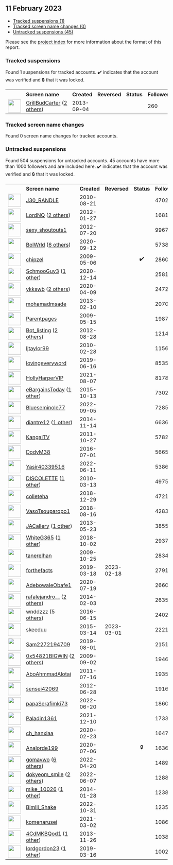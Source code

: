## 11 February 2023

* [Tracked suspensions (1)](#tracked-suspensions)
* [Tracked screen name changes (0)](#tracked-screen-name-changes)
* [Untracked suspensions (45)](#untracked-suspensions)

Please see the [project index](https://github.com/travisbrown/twitter-watch) for more information about the format of this report.

### Tracked suspensions

Found 1 suspensions for tracked accounts.
  ✔️ indicates that the account was verified and 🔒 that it was locked.

<table>
    <tr>
        <th></th>
        <th align="left">Screen name</th>
        <th align="left">Created</th>
        <th align="left">Reversed</th>
        <th align="left">Status</th>
        <th align="left">Followers</th>
        <th align="left">Ranking</th></tr>
    </tr>
        <tr>
            <td><a href="https://twitter.com/intent/user?user_id=1730071753">
                <img src="https://pbs.twimg.com/profile_images/1499497366143094795/G06wgDlU_normal.jpg" width="40px" height="40px" align="center"/></a>
            </td>
            <td>
                <a href="https://twitter.com/GrillBudCarter">GrillBudCarter</a>&nbsp;(<a href="https://api.memory.lol/v1/tw/id/1730071753">2 others</a>)&nbsp;</td>
            <td>2013-09-04</td>
            <td></td>
            <td align="center"></td>
            <td>260</td>
            <td>65047</td>
        </tr></table>

### Tracked screen name changes

Found 0 screen name changes for tracked accounts.

### Untracked suspensions

Found 504 suspensions for untracked accounts.
45 accounts have more than 1000 followers and are included here.
  ✔️ indicates that the account was verified and 🔒 that it was locked.

<table>
    <tr>
        <th></th>
        <th align="left">Screen name</th>
        <th align="left">Created</th>
        <th align="left">Reversed</th>
        <th align="left">Status</th>
        <th align="left">Followers</th>
    </tr>
        <tr>
            <td><a href="https://twitter.com/intent/user?user_id=180990505">
                <img src="https://pbs.twimg.com/profile_images/1026427932192006145/ad561oLZ_normal.jpg" width="40px" height="40px" align="center"/></a>
            </td>
            <td>
                <a href="https://twitter.com/J30_RANDLE">J30_RANDLE</a></td>
            <td>2010-08-21</td>
            <td></td>
            <td align="center"></td>
            <td>470279</td>
        </tr>
        <tr>
            <td><a href="https://twitter.com/intent/user?user_id=475776056">
                <img src="https://pbs.twimg.com/profile_images/960961782134210562/p4PpFrTP_normal.jpg" width="40px" height="40px" align="center"/></a>
            </td>
            <td>
                <a href="https://twitter.com/LordNQ">LordNQ</a>&nbsp;(<a href="https://api.memory.lol/v1/tw/id/475776056">2 others</a>)&nbsp;</td>
            <td>2012-01-27</td>
            <td></td>
            <td align="center"></td>
            <td>168101</td>
        </tr>
        <tr>
            <td><a href="https://twitter.com/intent/user?user_id=707082926">
                <img src="https://abs.twimg.com/sticky/default_profile_images/default_profile_normal.png" width="40px" height="40px" align="center"/></a>
            </td>
            <td>
                <a href="https://twitter.com/sexy_shoutouts1">sexy_shoutouts1</a></td>
            <td>2012-07-20</td>
            <td></td>
            <td align="center"></td>
            <td>99676</td>
        </tr>
        <tr>
            <td><a href="https://twitter.com/intent/user?user_id=1304871065487921152">
                <img src="https://pbs.twimg.com/profile_images/1598478764119400454/n9zMHNhw_normal.jpg" width="40px" height="40px" align="center"/></a>
            </td>
            <td>
                <a href="https://twitter.com/BolWrld">BolWrld</a>&nbsp;(<a href="https://api.memory.lol/v1/tw/id/1304871065487921152">6 others</a>)&nbsp;</td>
            <td>2020-09-12</td>
            <td></td>
            <td align="center"></td>
            <td>57382</td>
        </tr>
        <tr>
            <td><a href="https://twitter.com/intent/user?user_id=38251403">
                <img src="https://pbs.twimg.com/profile_images/1590687480382164998/Aj4WmGf8_normal.jpg" width="40px" height="40px" align="center"/></a>
            </td>
            <td>
                <a href="https://twitter.com/chipzel">chipzel</a></td>
            <td>2009-05-06</td>
            <td></td>
            <td align="center">✔️</td>
            <td>28609</td>
        </tr>
        <tr>
            <td><a href="https://twitter.com/intent/user?user_id=1338357109990195200">
                <img src="https://pbs.twimg.com/profile_images/1540945760300040192/3DI3GBnQ_normal.jpg" width="40px" height="40px" align="center"/></a>
            </td>
            <td>
                <a href="https://twitter.com/SchmooGuy3">SchmooGuy3</a>&nbsp;(<a href="https://api.memory.lol/v1/tw/id/1338357109990195200">1 other</a>)&nbsp;</td>
            <td>2020-12-14</td>
            <td></td>
            <td align="center"></td>
            <td>25815</td>
        </tr>
        <tr>
            <td><a href="https://twitter.com/intent/user?user_id=1248247362167943168">
                <img src="https://pbs.twimg.com/profile_images/1569378953932034048/_06me2Yr_normal.jpg" width="40px" height="40px" align="center"/></a>
            </td>
            <td>
                <a href="https://twitter.com/ykkswb">ykkswb</a>&nbsp;(<a href="https://api.memory.lol/v1/tw/id/1248247362167943168">2 others</a>)&nbsp;</td>
            <td>2020-04-09</td>
            <td></td>
            <td align="center"></td>
            <td>24728</td>
        </tr>
        <tr>
            <td><a href="https://twitter.com/intent/user?user_id=1166227532">
                <img src="https://pbs.twimg.com/profile_images/1554557203973038081/5xZnpucy_normal.jpg" width="40px" height="40px" align="center"/></a>
            </td>
            <td>
                <a href="https://twitter.com/mohamadmsade">mohamadmsade</a></td>
            <td>2013-02-10</td>
            <td></td>
            <td align="center"></td>
            <td>20701</td>
        </tr>
        <tr>
            <td><a href="https://twitter.com/intent/user?user_id=40278974">
                <img src="https://pbs.twimg.com/profile_images/694146574520287233/dnLeJtsp_normal.jpg" width="40px" height="40px" align="center"/></a>
            </td>
            <td>
                <a href="https://twitter.com/Parentpages">Parentpages</a></td>
            <td>2009-05-15</td>
            <td></td>
            <td align="center"></td>
            <td>19877</td>
        </tr>
        <tr>
            <td><a href="https://twitter.com/intent/user?user_id=786092593">
                <img src="https://pbs.twimg.com/profile_images/1595249993065312256/jHg2egzQ_normal.jpg" width="40px" height="40px" align="center"/></a>
            </td>
            <td>
                <a href="https://twitter.com/Bot_listing">Bot_listing</a>&nbsp;(<a href="https://api.memory.lol/v1/tw/id/786092593">2 others</a>)&nbsp;</td>
            <td>2012-08-28</td>
            <td></td>
            <td align="center"></td>
            <td>12149</td>
        </tr>
        <tr>
            <td><a href="https://twitter.com/intent/user?user_id=118301517">
                <img src="https://pbs.twimg.com/profile_images/1837354729/264231_101328263236245_100000772163934_38782_1321577_a_normal.jpg" width="40px" height="40px" align="center"/></a>
            </td>
            <td>
                <a href="https://twitter.com/ljtaylor99">ljtaylor99</a></td>
            <td>2010-02-28</td>
            <td></td>
            <td align="center"></td>
            <td>11566</td>
        </tr>
        <tr>
            <td><a href="https://twitter.com/intent/user?user_id=1140095101374533632">
                <img src="https://pbs.twimg.com/profile_images/1547304532761350146/jgTPr9sy_normal.jpg" width="40px" height="40px" align="center"/></a>
            </td>
            <td>
                <a href="https://twitter.com/lovingeveryword">lovingeveryword</a></td>
            <td>2019-06-16</td>
            <td></td>
            <td align="center"></td>
            <td>8535</td>
        </tr>
        <tr>
            <td><a href="https://twitter.com/intent/user?user_id=1423994773417775108">
                <img src="https://pbs.twimg.com/profile_images/1594813090834833408/wEmDDgCu_normal.jpg" width="40px" height="40px" align="center"/></a>
            </td>
            <td>
                <a href="https://twitter.com/HollyHarperVIP">HollyHarperVIP</a></td>
            <td>2021-08-07</td>
            <td></td>
            <td align="center"></td>
            <td>8178</td>
        </tr>
        <tr>
            <td><a href="https://twitter.com/intent/user?user_id=3875594838">
                <img src="https://pbs.twimg.com/profile_images/1335924054184714243/AdIc0zeH_normal.jpg" width="40px" height="40px" align="center"/></a>
            </td>
            <td>
                <a href="https://twitter.com/eBargainsToday">eBargainsToday</a>&nbsp;(<a href="https://api.memory.lol/v1/tw/id/3875594838">1 other</a>)&nbsp;</td>
            <td>2015-10-13</td>
            <td></td>
            <td align="center"></td>
            <td>7302</td>
        </tr>
        <tr>
            <td><a href="https://twitter.com/intent/user?user_id=1566598639597735936">
                <img src="https://pbs.twimg.com/profile_images/1566599185138270208/294iHeZ2_normal.jpg" width="40px" height="40px" align="center"/></a>
            </td>
            <td>
                <a href="https://twitter.com/Blueseminole77">Blueseminole77</a></td>
            <td>2022-09-05</td>
            <td></td>
            <td align="center"></td>
            <td>7285</td>
        </tr>
        <tr>
            <td><a href="https://twitter.com/intent/user?user_id=2876441230">
                <img src="https://pbs.twimg.com/profile_images/1261680941287825408/xOycFzKk_normal.jpg" width="40px" height="40px" align="center"/></a>
            </td>
            <td>
                <a href="https://twitter.com/diantre12">diantre12</a>&nbsp;(<a href="https://api.memory.lol/v1/tw/id/2876441230">1 other</a>)&nbsp;</td>
            <td>2014-11-14</td>
            <td></td>
            <td align="center"></td>
            <td>6636</td>
        </tr>
        <tr>
            <td><a href="https://twitter.com/intent/user?user_id=399370841">
                <img src="https://pbs.twimg.com/profile_images/682465514501857283/ZVqo7ZjW_normal.jpg" width="40px" height="40px" align="center"/></a>
            </td>
            <td>
                <a href="https://twitter.com/KangalTV">KangalTV</a></td>
            <td>2011-10-27</td>
            <td></td>
            <td align="center"></td>
            <td>5782</td>
        </tr>
        <tr>
            <td><a href="https://twitter.com/intent/user?user_id=748992087606104065">
                <img src="https://pbs.twimg.com/profile_images/1460313450081660935/BCb64YBE_normal.jpg" width="40px" height="40px" align="center"/></a>
            </td>
            <td>
                <a href="https://twitter.com/DodyM38">DodyM38</a></td>
            <td>2016-07-01</td>
            <td></td>
            <td align="center"></td>
            <td>5665</td>
        </tr>
        <tr>
            <td><a href="https://twitter.com/intent/user?user_id=1535627324858810370">
                <img src="https://pbs.twimg.com/profile_images/1596423324711718913/mCVJG8Pd_normal.jpg" width="40px" height="40px" align="center"/></a>
            </td>
            <td>
                <a href="https://twitter.com/Yasir40339516">Yasir40339516</a></td>
            <td>2022-06-11</td>
            <td></td>
            <td align="center"></td>
            <td>5386</td>
        </tr>
        <tr>
            <td><a href="https://twitter.com/intent/user?user_id=122538451">
                <img src="https://pbs.twimg.com/profile_images/1570300063599001602/SvVDBgHz_normal.jpg" width="40px" height="40px" align="center"/></a>
            </td>
            <td>
                <a href="https://twitter.com/DISCOLETTE">DISCOLETTE</a>&nbsp;(<a href="https://api.memory.lol/v1/tw/id/122538451">1 other</a>)&nbsp;</td>
            <td>2010-03-13</td>
            <td></td>
            <td align="center"></td>
            <td>4975</td>
        </tr>
        <tr>
            <td><a href="https://twitter.com/intent/user?user_id=1078926256576565249">
                <img src="https://pbs.twimg.com/profile_images/1078926491340206080/TlyV9xs4_normal.jpg" width="40px" height="40px" align="center"/></a>
            </td>
            <td>
                <a href="https://twitter.com/colleteha">colleteha</a></td>
            <td>2018-12-29</td>
            <td></td>
            <td align="center"></td>
            <td>4721</td>
        </tr>
        <tr>
            <td><a href="https://twitter.com/intent/user?user_id=1030140929053782016">
                <img src="https://pbs.twimg.com/profile_images/1030146106569752576/_9qE_BCF_normal.jpg" width="40px" height="40px" align="center"/></a>
            </td>
            <td>
                <a href="https://twitter.com/VasoTsouparopo1">VasoTsouparopo1</a></td>
            <td>2018-08-16</td>
            <td></td>
            <td align="center"></td>
            <td>4283</td>
        </tr>
        <tr>
            <td><a href="https://twitter.com/intent/user?user_id=1450231842">
                <img src="https://pbs.twimg.com/profile_images/1327546609429864448/sDpmL88L_normal.jpg" width="40px" height="40px" align="center"/></a>
            </td>
            <td>
                <a href="https://twitter.com/JACallery">JACallery</a>&nbsp;(<a href="https://api.memory.lol/v1/tw/id/1450231842">1 other</a>)&nbsp;</td>
            <td>2013-05-23</td>
            <td></td>
            <td align="center"></td>
            <td>3855</td>
        </tr>
        <tr>
            <td><a href="https://twitter.com/intent/user?user_id=1047240741469265920">
                <img src="https://pbs.twimg.com/profile_images/1547221349453774850/RpycFmDW_normal.jpg" width="40px" height="40px" align="center"/></a>
            </td>
            <td>
                <a href="https://twitter.com/WhiteG365">WhiteG365</a>&nbsp;(<a href="https://api.memory.lol/v1/tw/id/1047240741469265920">1 other</a>)&nbsp;</td>
            <td>2018-10-02</td>
            <td></td>
            <td align="center"></td>
            <td>2937</td>
        </tr>
        <tr>
            <td><a href="https://twitter.com/intent/user?user_id=85086443">
                <img src="https://pbs.twimg.com/profile_images/1448631790151872521/YKr9NIEJ_normal.jpg" width="40px" height="40px" align="center"/></a>
            </td>
            <td>
                <a href="https://twitter.com/tanerelhan">tanerelhan</a></td>
            <td>2009-10-25</td>
            <td></td>
            <td align="center"></td>
            <td>2834</td>
        </tr>
        <tr>
            <td><a href="https://twitter.com/intent/user?user_id=1107504075522953218">
                <img src="https://pbs.twimg.com/profile_images/1492886241674608641/0ZEYGx-2_normal.jpg" width="40px" height="40px" align="center"/></a>
            </td>
            <td>
                <a href="https://twitter.com/forthefacts">forthefacts</a></td>
            <td>2019-03-18</td>
            <td>2023-02-18</td>
            <td align="center"></td>
            <td>2791</td>
        </tr>
        <tr>
            <td><a href="https://twitter.com/intent/user?user_id=1284843103493423104">
                <img src="https://pbs.twimg.com/profile_images/1575351201893326850/VNRw31H__normal.jpg" width="40px" height="40px" align="center"/></a>
            </td>
            <td>
                <a href="https://twitter.com/AdebowaleObafe1">AdebowaleObafe1</a></td>
            <td>2020-07-19</td>
            <td></td>
            <td align="center"></td>
            <td>2660</td>
        </tr>
        <tr>
            <td><a href="https://twitter.com/intent/user?user_id=2322870539">
                <img src="https://pbs.twimg.com/profile_images/1597433405834252288/NKN499PS_normal.jpg" width="40px" height="40px" align="center"/></a>
            </td>
            <td>
                <a href="https://twitter.com/rafalejandro__">rafalejandro__</a>&nbsp;(<a href="https://api.memory.lol/v1/tw/id/2322870539">2 others</a>)&nbsp;</td>
            <td>2014-02-03</td>
            <td></td>
            <td align="center"></td>
            <td>2635</td>
        </tr>
        <tr>
            <td><a href="https://twitter.com/intent/user?user_id=742911579558023168">
                <img src="https://pbs.twimg.com/profile_images/1574847484299739137/KZ2Pv5Zl_normal.jpg" width="40px" height="40px" align="center"/></a>
            </td>
            <td>
                <a href="https://twitter.com/wnddzzz">wnddzzz</a>&nbsp;(<a href="https://api.memory.lol/v1/tw/id/742911579558023168">5 others</a>)&nbsp;</td>
            <td>2016-06-15</td>
            <td></td>
            <td align="center"></td>
            <td>2402</td>
        </tr>
        <tr>
            <td><a href="https://twitter.com/intent/user?user_id=3091790325">
                <img src="https://pbs.twimg.com/profile_images/1431681982703063047/s2aZM32W_normal.jpg" width="40px" height="40px" align="center"/></a>
            </td>
            <td>
                <a href="https://twitter.com/skeeduu">skeeduu</a></td>
            <td>2015-03-14</td>
            <td>2023-03-01</td>
            <td align="center"></td>
            <td>2221</td>
        </tr>
        <tr>
            <td><a href="https://twitter.com/intent/user?user_id=1156959607912312833">
                <img src="https://pbs.twimg.com/profile_images/1576329106828021761/nTgXOv3p_normal.jpg" width="40px" height="40px" align="center"/></a>
            </td>
            <td>
                <a href="https://twitter.com/Sam2272194709">Sam2272194709</a></td>
            <td>2019-08-01</td>
            <td></td>
            <td align="center"></td>
            <td>2151</td>
        </tr>
        <tr>
            <td><a href="https://twitter.com/intent/user?user_id=70892283">
                <img src="https://pbs.twimg.com/profile_images/1596800362085642240/uPllYJmI_normal.jpg" width="40px" height="40px" align="center"/></a>
            </td>
            <td>
                <a href="https://twitter.com/0x54821BIGWIN">0x54821BIGWIN</a>&nbsp;(<a href="https://api.memory.lol/v1/tw/id/70892283">2 others</a>)&nbsp;</td>
            <td>2009-09-02</td>
            <td></td>
            <td align="center"></td>
            <td>1946</td>
        </tr>
        <tr>
            <td><a href="https://twitter.com/intent/user?user_id=336718574">
                <img src="https://pbs.twimg.com/profile_images/1456308474506354691/Tr4zyRHI_normal.jpg" width="40px" height="40px" align="center"/></a>
            </td>
            <td>
                <a href="https://twitter.com/AboAhmmadAlotai">AboAhmmadAlotai</a></td>
            <td>2011-07-16</td>
            <td></td>
            <td align="center"></td>
            <td>1935</td>
        </tr>
        <tr>
            <td><a href="https://twitter.com/intent/user?user_id=620545537">
                <img src="https://pbs.twimg.com/profile_images/1590472511313137666/zjWB433O_normal.jpg" width="40px" height="40px" align="center"/></a>
            </td>
            <td>
                <a href="https://twitter.com/sensei42069">sensei42069</a></td>
            <td>2012-06-28</td>
            <td></td>
            <td align="center"></td>
            <td>1916</td>
        </tr>
        <tr>
            <td><a href="https://twitter.com/intent/user?user_id=1538758443439357953">
                <img src="https://pbs.twimg.com/profile_images/1539321001565114369/JY-4-HPw_normal.jpg" width="40px" height="40px" align="center"/></a>
            </td>
            <td>
                <a href="https://twitter.com/papaSerafimki73">papaSerafimki73</a></td>
            <td>2022-06-20</td>
            <td></td>
            <td align="center"></td>
            <td>1860</td>
        </tr>
        <tr>
            <td><a href="https://twitter.com/intent/user?user_id=1469351429173305347">
                <img src="https://pbs.twimg.com/profile_images/1469352090422190084/1T-F4RGw_normal.jpg" width="40px" height="40px" align="center"/></a>
            </td>
            <td>
                <a href="https://twitter.com/Paladin1361">Paladin1361</a></td>
            <td>2021-12-10</td>
            <td></td>
            <td align="center"></td>
            <td>1733</td>
        </tr>
        <tr>
            <td><a href="https://twitter.com/intent/user?user_id=1231531715597873152">
                <img src="https://pbs.twimg.com/profile_images/1592918472115240960/Au1ywQoh_normal.jpg" width="40px" height="40px" align="center"/></a>
            </td>
            <td>
                <a href="https://twitter.com/ch_hanxlaa">ch_hanxlaa</a></td>
            <td>2020-02-23</td>
            <td></td>
            <td align="center"></td>
            <td>1647</td>
        </tr>
        <tr>
            <td><a href="https://twitter.com/intent/user?user_id=1280161104815984640">
                <img src="https://pbs.twimg.com/profile_images/1466549896849379333/FpCwg020_normal.jpg" width="40px" height="40px" align="center"/></a>
            </td>
            <td>
                <a href="https://twitter.com/Analorde199">Analorde199</a></td>
            <td>2020-07-06</td>
            <td></td>
            <td align="center">🔒</td>
            <td>1636</td>
        </tr>
        <tr>
            <td><a href="https://twitter.com/intent/user?user_id=1516768958405177345">
                <img src="https://pbs.twimg.com/profile_images/1597934840758038530/Z1UF3ZoR_normal.png" width="40px" height="40px" align="center"/></a>
            </td>
            <td>
                <a href="https://twitter.com/gomavwo">gomavwo</a>&nbsp;(<a href="https://api.memory.lol/v1/tw/id/1516768958405177345">6 others</a>)&nbsp;</td>
            <td>2022-04-20</td>
            <td></td>
            <td align="center"></td>
            <td>1489</td>
        </tr>
        <tr>
            <td><a href="https://twitter.com/intent/user?user_id=1533964566442299392">
                <img src="https://pbs.twimg.com/profile_images/1590276510090657793/Fhu00-ka_normal.jpg" width="40px" height="40px" align="center"/></a>
            </td>
            <td>
                <a href="https://twitter.com/dokyeom_smile">dokyeom_smile</a>&nbsp;(<a href="https://api.memory.lol/v1/tw/id/1533964566442299392">2 others</a>)&nbsp;</td>
            <td>2022-06-07</td>
            <td></td>
            <td align="center"></td>
            <td>1288</td>
        </tr>
        <tr>
            <td><a href="https://twitter.com/intent/user?user_id=2315495940">
                <img src="https://pbs.twimg.com/profile_images/1570835381771440131/zVXtXCh7_normal.jpg" width="40px" height="40px" align="center"/></a>
            </td>
            <td>
                <a href="https://twitter.com/mike_10026">mike_10026</a>&nbsp;(<a href="https://api.memory.lol/v1/tw/id/2315495940">1 other</a>)&nbsp;</td>
            <td>2014-01-28</td>
            <td></td>
            <td align="center"></td>
            <td>1238</td>
        </tr>
        <tr>
            <td><a href="https://twitter.com/intent/user?user_id=1587072068931276800">
                <img src="https://pbs.twimg.com/profile_images/1590973831677894657/UutJwcdq_normal.jpg" width="40px" height="40px" align="center"/></a>
            </td>
            <td>
                <a href="https://twitter.com/Bimlli_Shake">Bimlli_Shake</a></td>
            <td>2022-10-31</td>
            <td></td>
            <td align="center"></td>
            <td>1235</td>
        </tr>
        <tr>
            <td><a href="https://twitter.com/intent/user?user_id=1366663318350479361">
                <img src="https://pbs.twimg.com/profile_images/1588067699397169153/ios1vnh6_normal.jpg" width="40px" height="40px" align="center"/></a>
            </td>
            <td>
                <a href="https://twitter.com/komenarusei">komenarusei</a></td>
            <td>2021-03-02</td>
            <td></td>
            <td align="center"></td>
            <td>1086</td>
        </tr>
        <tr>
            <td><a href="https://twitter.com/intent/user?user_id=2215218787">
                <img src="https://pbs.twimg.com/profile_images/1588568112420773889/ezHoXbv0_normal.png" width="40px" height="40px" align="center"/></a>
            </td>
            <td>
                <a href="https://twitter.com/4CdMKBQod1">4CdMKBQod1</a>&nbsp;(<a href="https://api.memory.lol/v1/tw/id/2215218787">1 other</a>)&nbsp;</td>
            <td>2013-11-26</td>
            <td></td>
            <td align="center"></td>
            <td>1038</td>
        </tr>
        <tr>
            <td><a href="https://twitter.com/intent/user?user_id=1106769436697083909">
                <img src="https://pbs.twimg.com/profile_images/1491191571194257417/ugB0TIXP_normal.jpg" width="40px" height="40px" align="center"/></a>
            </td>
            <td>
                <a href="https://twitter.com/lordgordon23">lordgordon23</a>&nbsp;(<a href="https://api.memory.lol/v1/tw/id/1106769436697083909">1 other</a>)&nbsp;</td>
            <td>2019-03-16</td>
            <td></td>
            <td align="center"></td>
            <td>1002</td>
        </tr></table>
